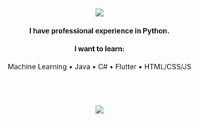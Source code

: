<h1 align="center">
  <a href="#">
    <img align="center" src="https://readme-typing-svg.herokuapp.com?color=FFFFFF&center=true&vCenter=true&width=600&height=100&lines=Hi+there!;My+name+is+Ömer.;I+am+a+Jr+Software+Engineer+from+Turkey.;Proficient+in+Python.;Constantly+learning+new+skills."/>
  </a>
  <br>
</h1>

<h4 align="center">I have professional experience in Python.</h4>

<h4 align="center">I want to learn:</h4>

<p align="center">
  Machine Learning
  •
  Java
  •
  C#
  •
  Flutter
  •
  HTML/CSS/JS
</p>

<h1></h1><br>

<p align="center">
  <a href="#">
    <img align="center" src="https://oomeravcii-self-readme-stats-api.vercel.app/api?username=oomeravcii&show_icons=true&theme=dark&count_private=true" />
  </a>
</p>
